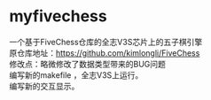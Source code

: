 # myfivechess
一个基于FiveChess仓库的全志V3S芯片上的五子棋引擎   
原仓库地址：https://github.com/kimlongli/FiveChess   
修改点：略微修改了数据类型带来的BUG问题   
编写新的makefile ，全志V3S上运行。   
编写新的交互显示。   
